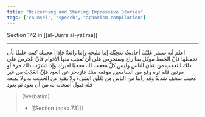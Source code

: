 ```yaml
---
title: "Discerning and Sharing Impressive Stories"
tags: ['counsel', 'speech', "aphorism-compilation"]
---
```


 Section 142 in [[al-Durra al-yatīma]]

---
اعلم أنه ستمر عَليْكَ أحاديثُ تعجِبُك إما مليحة وإما رائعةٌ فإذا أعجبتك كنت خليقًا بأن تحفظها فإنَّ الحفظ موكل بما راع وستحرص على أن تُعجب منها الأقوام فإنَّ الحرص على ذلك التعجب من شأن الناس  وليس كلُّ معجب لك معجبًا لغيرك وإذا نَشَرْت ذلك مرة أو مرتين فلم تره وقع من السامعين موقعه منك فازدجر عن العود فإنَّ العَجَبَ من غير عجيب سخف شديدٌ وقد رأينا من الناس من يَعْلَق الشيء ولا يقلع عن الحديث به ولا يمنعه قلة قبول أصحابه له من أن يعود ثم يعود

> [!verbatim]
> - [[Section (adka.73)]]
